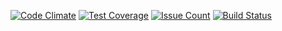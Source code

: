 [![Code Climate](https://codeclimate.com/github/sahilbabbar/sahilbabbar.github.io/badges/gpa.svg)](https://codeclimate.com/github/sahilbabbar/sahilbabbar.github.io)
[![Test Coverage](https://codeclimate.com/github/sahilbabbar/sahilbabbar.github.io/badges/coverage.svg)](https://codeclimate.com/github/sahilbabbar/sahilbabbar.github.io/coverage)
[![Issue Count](https://codeclimate.com/github/sahilbabbar/sahilbabbar.github.io/badges/issue_count.svg)](https://codeclimate.com/github/sahilbabbar/sahilbabbar.github.io)
[![Build Status](https://travis-ci.org/sahilbabbar/sahilbabbar.github.io.svg?branch=master)](https://travis-ci.org/sahilbabbar/sahilbabbar.github.io)
